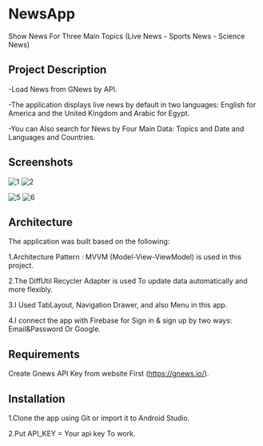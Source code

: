 # NewsApp
Show News For Three Main Topics (Live News - Sports News - Science News)
## Project Description

-Load News from GNews by API.

-The application displays live news by default in two languages: English for America and the United Kingdom and  Arabic for Egypt. 

-You can Also search for News by Four Main Data: Topics and Date and Languages and Countries.
## Screenshots
![1](https://user-images.githubusercontent.com/106347370/222622778-be2a57b6-78c5-43bb-b440-f31c29453465.png)
![2](https://user-images.githubusercontent.com/106347370/222622783-26b7b6c3-79b1-40c0-a79c-6d01a3a36259.png)

![5](https://user-images.githubusercontent.com/106347370/222622787-d86a4570-f1d5-49ec-96f8-b04279bd7e3f.png)
![6](https://user-images.githubusercontent.com/106347370/222622788-848307cd-4844-4049-9de4-53793c1f948f.png)

## Architecture
The application was built based on the following: 

1.Architecture Pattern : MVVM (Model-View-ViewModel)  is used in this project.

2.The DiffUtil Recycler Adapter is used To update data automatically and more flexibly.

3.I Used TabLayout, Navigation Drawer, and also Menu in this app.

4.I connect the app with Firebase for Sign in & sign up by two ways: Email&Password Or Google.
## Requirements
Create Gnews API Key from website First (https://gnews.io/).
## Installation
1.Clone the app using Git or import it to Android Studio.

2.Put API_KEY = Your api key To work.
